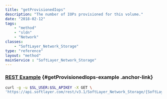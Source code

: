 ```yaml
---
title: "getProvisionedIops"
description: "The number of IOPs provisioned for this volume."
date: "2018-02-12"
tags:
    - "method"
    - "sldn"
    - "Network"
classes:
    - "SoftLayer_Network_Storage"
type: "reference"
layout: "method"
mainService : "SoftLayer_Network_Storage"
---
```


### [REST Example](#getProvisionedIops-example) <a href="/article/rest/"><i class="fas fa-question"></i></a> {#getProvisionedIops-example .anchor-link} 
```bash
curl -g -u $SL_USER:$SL_APIKEY -X GET \
'https://api.softlayer.com/rest/v3.1/SoftLayer_Network_Storage/{SoftLayer_Network_StorageID}/getProvisionedIops'
```
